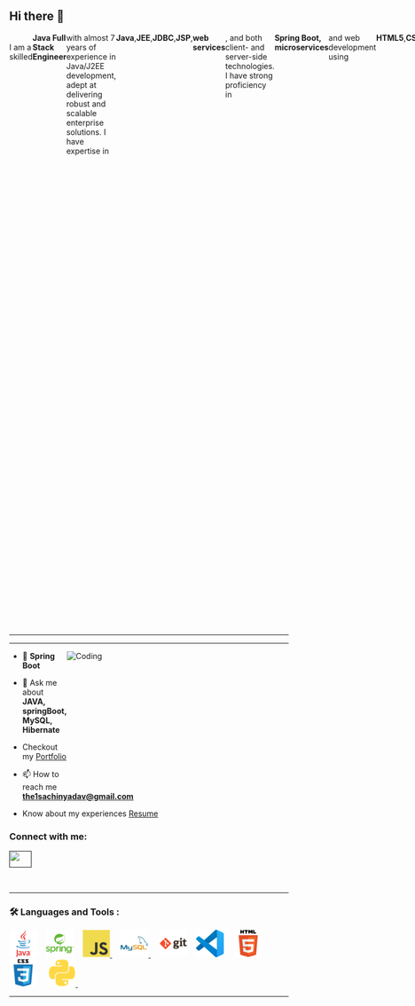 ## Hi there 👋

<div style="display: flex; justify-content: space-around;" >

<br/>
<!-- <h3 align="left">Java Full Stack Software Engineer</h3> -->
I am a skilled <b> Java Full Stack Engineer </b> with almost 7 years of experience in Java/J2EE development, adept at delivering robust and scalable enterprise solutions. 
I have expertise in <b>Java</b>, <b>JEE</b>, <b>JDBC</b>, <b>JSP</b>, <b>web services</b>, and both client- and server-side technologies. I have strong proficiency in<b> Spring Boot, microservices </b> and web development using <b>HTML5</b>,<b> CSS3</b>,<b> Bootstrap</b>,<b> JavaScript </b>,<b> jQuery</b> ,<b> AJAX</b>, and JSTL Taglibs. Additionally, I am experienced in Bash scripting, XML, REST web services, Java Mail,<b> iBATIS</b>,<b> Hibernate</b>,<b> Vue.js</b>, and <b>Python</b>. I have good knowledge of <b> Mysql</b> ,<b> Oracle</b> and <b> PostgreSql </b> Database.
I have hands-on experience with advanced Spring features such as Spring Cloud, Spring Security, AOP, Spring Data, Spring Batch, and Spring Integration. My Java expertise also includes Streams, Concurrency Enhancements, Java Memory Model, Garbage Collection, multithreading, and synchronization, ensuring scalable, secure, and high-performance applications.
I am currently working as <b> Team Lead </b> with additional responsibilities as an Associate Project Manager, I oversee project execution while leading the technical team, addressing and resolving challenges to ensure smooth progress. I collaborate closely with clients to gather requirements, design workflows, and align the team for seamless coordination. I work with QA teams to maintain quality standards and ensure successful deployments. I manage the project handover, providing well-documented designs, bug-free code, and addressing client queries to ensure smooth transitions. Additionally, I support the team by enhancing security, resolving technical issues, contributing to code development, and providing training on emerging technologies.

</div>
    <div>
       <!-- <img align="center" alt="Coding" heigh="50" width="50%" src="https://camo.githubusercontent.com/3997f3b27a68e19c31e2d1c378d77303735faa42e7d18a8018f7510d66aaa83e/68747470733a2f2f7777772e77696e677374656368736f6c7574696f6e732e636f6d2f77702d636f6e74656e742f75706c6f6164732f323032322f30332f66756c6c2d737461636b2d646576656c6f706d656e742e676966" style="max-width: 100%>   -->
     
        
</div>
</div>
                                                                                                                                                   
---
---
<div>
    <img align="right" alt="Coding" height="250" width="400" src="https://i.pinimg.com/originals/18/a4/94/18a4949fc9c8067172d3b96e302e7097.gif">
</div>


- 🌱  **Spring Boot**

- 💬 Ask me about **JAVA, springBoot, MySQL, Hibernate**
- Checkout my <a href="https://sachingitcode.github.io">Portfolio</a>

- 📫 How to reach me **the1sachinyadav@gmail.com**
-  Know about my experiences [Resume]()

<h3 align="left">Connect with me:</h3>
<p align="left">
<a href="" target="blank"><img align="center" src="https://raw.githubusercontent.com/rahuldkjain/github-profile-readme-generator/master/src/images/icons/Social/linked-in-alt.svg" alt="" height="30" width="40" /></a>
</p>
<br>

---
### :hammer_and_wrench: Languages and Tools :
<p align="left">
  <a href="https://www.java.com" target="_blank" rel="noreferrer"><img src="https://github.com/devicons/devicon/blob/master/icons/java/java-original-wordmark.svg" title="Java" alt="Java" width="50" height="50"/></a>&nbsp;   &nbsp;
<a href="https://spring.io/" target="_blank" rel="noreferrer"><img src="https://github.com/devicons/devicon/blob/master/icons/spring/spring-original-wordmark.svg" title="Spring" alt="Spring" width="50" height="50"/></a>&nbsp;   &nbsp;
<a href="https://developer.mozilla.org/en-US/docs/Web/JavaScript" target="_blank" rel="noreferrer"><img src="https://github.com/devicons/devicon/blob/master/icons/javascript/javascript-original.svg" title="JavaScript" alt="JavaScript" width="50" height="50"/> </a> &nbsp;   &nbsp;
<a href="https://www.mysql.com/" target="_blank" rel="noreferrer"> <img src="https://github.com/devicons/devicon/blob/master/icons/mysql/mysql-original-wordmark.svg" title="MySQL"  alt="MySQL" width="50" height="50"/> </a>&nbsp;   &nbsp;
<a href="https://git-scm.com/" target="_blank" rel="noreferrer"><img src="https://github.com/devicons/devicon/blob/master/icons/git/git-original-wordmark.svg" title="Git" alt="Git" width="50" height="50"/></a>&nbsp;   &nbsp;
<a target="_blank" rel="noopener noreferrer" href="https://raw.githubusercontent.com/github/explore/80688e429a7d4ef2fca1e82350fe8e3517d3494d/topics/visual-studio-code/visual-studio-code.png"><img  alt="Visual Studio Code" src="https://raw.githubusercontent.com/github/explore/80688e429a7d4ef2fca1e82350fe8e3517d3494d/topics/visual-studio-code/visual-studio-code.png" width="50" height="50" style="max-width: 100%;"></a> &nbsp;   &nbsp;
<a target="_blank" rel="noopener noreferrer" href="https://raw.githubusercontent.com/devicons/devicon/master/icons/html5/html5-original-wordmark.svg"><img src="https://raw.githubusercontent.com/devicons/devicon/master/icons/html5/html5-original-wordmark.svg" alt="html5" width="50" height="50" style="max-width: 100%;"></a>  &nbsp;   &nbsp;
  <a target="_blank" rel="noopener noreferrer" href="https://raw.githubusercontent.com/devicons/devicon/master/icons/css3/css3-original-wordmark.svg"><img src="https://raw.githubusercontent.com/devicons/devicon/master/icons/css3/css3-original-wordmark.svg" alt="css3" width="50" height="50" style="max-width: 100%;"></a>  &nbsp;   &nbsp;
  <a href="https://www.mysql.com/" target="_blank" rel="noreferrer"> <img src="https://github.com/devicons/devicon/blob/master/icons/python/python-plain.svg" title="Python"  alt="Python" width="50" height="50"/> </a>&nbsp;   &nbsp;

</p>
</p>

---

